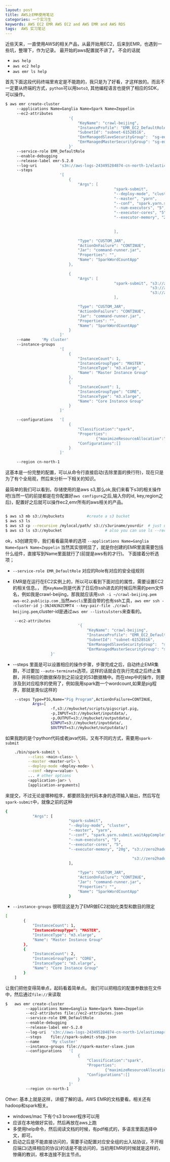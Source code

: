 ```yaml
---
layout: post
title: AWS上EMR使用笔记
categories: 一个实习生
keywords: AWS EC2 EMR AWS EC2 and AWS EMR and AWS RDS
tags:  AWS 实习笔记
---
```

  
近些天来，一直使用AWS的相关产品，从最开始用EC2，后来到EMR，也遇到一些坑，整理下，作为记录。
最开始的aws配置就不讲了。 不会的话就 

* `aws help`
* `aws ec2 help`
* `aws emr ls help`


首先下面这段代码终端里肯定是不能跑的，我只是为了好看，才这样放的。而且不一定要从终端的方式，`python`可以用`boto3`, 其他编程语言也提供了相应的SDK，可以操作。


```bash
$ aws emr create-cluster 
 	 --applications Name=Ganglia Name=Spark Name=Zeppelin 
	 --ec2-attributes 
							'{
								"KeyName": "crawl-beijing",
								"InstanceProfile": "EMR_EC2_DefaultRole",
								"SubnetId": "subnet-61528516",
								"EmrManagedSlaveSecurityGroup":  "sg-ee6e828a",
								"EmrManagedMasterSecurityGroup": "sg-ed6e8289"
							}' 
	 --service-role EMR_DefaultRole 
	 --enable-debugging 
	 --release-label emr-5.2.0 
	 --log-uri 			's3n://aws-logs-243495284874-cn-north-1/elasticmapreduce/' 
	 --steps 
			 			'[
			 				{
								"Args": [
												"spark-submit", 
												"--deploy-mode", "cluster", 
												"--master", "yarn", 
												"--conf", "spark.yarn.submit.waitAppCompletion=false", 
												"--num-executors", "5", 
												"--executor-cores", "5", 
												"--executor-memory", "20g", "s3://zero2hadoop-jobs-mour/part1/wordcount.py", 
																			"s3://zero2hadoop-in-mour/part1/hello.txt", 
																			"s3://zero2hadoop-in-mour/part1/wordcount_spark.txt"
												],

								"Type": "CUSTOM_JAR",
								"ActionOnFailure": "CONTINUE",
								"Jar": "command-runner.jar",
								"Properties": "",
								"Name": "SparkWordCountApp"
							},
						
							{
								"Args": [
												"spark-submit", "s3://zero2hadoop-jobs-mour/part1/wordcount.py", 
																"s3://zero2hadoop-in-mour/part1/hello.txt", 
																"s3://zero2hadoop-in-mour/part1/wordcount_spark.txt"
												],

								"Type": "CUSTOM_JAR",
								"ActionOnFailure": "CONTINUE",
								"Jar": "command-runner.jar",
								"Properties": "",
								"Name": "SparkWordCountApp"
							}
						]' 
	 --name 	'My cluster' 
	 --instance-groups 
	 					'[
	 						{
								"InstanceCount": 1,
								"InstanceGroupType": "MASTER",
								"InstanceType": "m3.xlarge",
								"Name": "Master Instance Group"
							},
							{
								"InstanceCount": 1,
								"InstanceGroupType": "CORE",
								"InstanceType": "m3.xlarge",
								"Name": "Core Instance Group"
							}
						]' 

	 --configurations   '[
	 						{
	 							"Classification":"spark",
	 							"Properties":
	 									{"maximizeResourceAllocation":"true"},
	 							"Configurations":[]
	 						}
	 					]' 

	 --region cn-north-1

```

这基本是一份完整的配置，可以从命令行直接启动(去除里面的换行符)，现在只是为了有个全局观，然后来分析一下相关的知识。

最简单的我们可以看到，存储使用的是aws s3,那么ok,我们来看下s3的相关操作吧(当然一切的前提都是在你配置好`aws configure`之后,输入你的id, key,region之后)，配置好之后就可以操作ec2,emr所有的aws相关的产品。


```bash

$ aws s3 mb s3://mybuckets 			#create a s3 bucket
$ aws s3 ls
$ aws s3 cp --recursive /mylocal/path/ s3://s3uriname/yourdir  # just use for directories
$ aws s3 ls s3://mybucket					# also you can use ls --recursive

```

ok，s3创建完毕，我们看看最简单的选项 `--applications Name=Ganglia Name=Spark Name=Zeppelin` 当然其实很明显了，就是你创建的EMR里面需要包括什么组件，直接写到Name里面就行了(前提是aws有的才行)。
下面接着分析选项；

* `--service-role EMR_DefaultRole`  对应的Role有对应的安全组规则

*  EMR是在运行在EC2实例上的，所以可以看到下面对应的属性，需要设置EC2的相关信息。， 而`KeyName`则是代表了日后你ssh进去的时候后所需的pem文件名，例如我是crawl-beijing，那我就应该用`ssh -i ~/crawl-beijing.pem aws-ec2.publicip.com` ,当然`awscli`里面自带的也有ssh工具，`aws emr ssh --cluster-id j-3NJ4N3NZCMMT4 --key-pair-file ./crawl-beijing.pem`,cluster-id是通过`aws emr --listculsters`来查看的。

>  
```bash
	--ec2-attributes 
	                            '{
	                                "KeyName": "crawl-beijing",
	                                "InstanceProfile": "EMR_EC2_DefaultRole",
	                                "SubnetId": "subnet-61528516",
	                                "EmrManagedSlaveSecurityGroup":  "sg-ee6e828a",
	                                "EmrManagedMasterSecurityGroup": "sg-ed6e8289"
	                }'
```

* --steps 里面是可以设置相应的操作步骤，步骤完成之后，自动终止EMR集群，不过要加 `--auto-terminate`选项，这样的话就会在执行完成之后终止集群，并将相应的数据保存到之前设定的S3数据桶中。而在step中的操作，则要涉及到对应程序的使用了，例如我用spark跑一个wordcount,如果是pig程序，那就是类似这样的

```bash
	--steps Type=PIG,Name="Pig Program",ActionOnFailure=CONTINUE,
			Args=[
					-f,s3://mybucket/scripts/pigscript.pig,
					-p,INPUT=s3://mybucket/inputdata/,
					-p,OUTPUT=s3://mybucket/outputdata/,
					$INPUT=s3://mybucket/inputdata/,
					$OUTPUT=s3://mybucket/outputdata/]
```
如果我跑的是个python代码或者java代码，又有不同的方式，需要用`spark-submit`

```bash
	./bin/spark-submit \
		  --class <main-class> \
		  --master <master-url> \
		  --deploy-mode <deploy-mode> \
		  --conf <key>=<value> \
		  ... # other options
		  <application-jar> \
		  [application-arguments]
```
来提交，不过无论是哪种程序，都要顾及到代码本身的选项输入输出，然后写在`spark-submit`中，就像之前的这种

```bash
{
            "Args": [
                            "spark-submit", 
                            "--deploy-mode", "cluster", 
                            "--master", "yarn", 
                            "--conf", "spark.yarn.submit.waitAppCompletion=false", 
                            "--num-executors", "5", 
                            "--executor-cores", "5", 
                            "--executor-memory", "20g", "s3://zero2hadoop-jobs-mour/part1/wordcount.py", 
                                                        
                                                        "s3://zero2hadoop-in-mour/part1/wordcount_spark.txt"
                            ],

                                "Type": "CUSTOM_JAR",
                                "ActionOnFailure": "CONTINUE",
                                "Jar": "command-runner.jar",
                                "Properties": "",
                                "Name": "SparkWordCountApp"
                            }
```


* `--instance-groups` 很明显这是为了EMR做EC2初始化类型和数目的限定

```bash
[
        {
            "InstanceCount": 1,
            "InstanceGroupType": "MASTER",
            "InstanceType": "m3.xlarge",
            "Name": "Master Instance Group"
        },
        {
            "InstanceCount": 2,
            "InstanceGroupType": "CORE",
            "InstanceType": "m3.xlarge",
            "Name": "Core Instance Group"
        }
    ] 

```




让我们把他变得简单点，起码看着简单点。
我们可以把相应的配置参数放在文件中，然后通过`file://`来读取

```bash
$	aws emr create-cluster 
	 	 --applications Name=Ganglia Name=Spark Name=Zeppelin 
		 --ec2-attributes file://ec2-attributes.json 
		 --service-role EMR_DefaultRole 
		 --enable-debugging 
		 --release-label emr-5.2.0 
		 --log-uri 	's3n://aws-logs-243495284874-cn-north-1/elasticmapreduce/' 
		 --steps 	file://spark-submit-step.json 
		 --name 	'My cluster' 
		 --instance-groups file://spark-master-slave.json 
		 --configurations   '[
		 						{
		 							"Classification":"spark",
		 							"Properties":
		 									{"maximizeResourceAllocation":"true"},
		 							"Configurations":[]
		 						}
		 					]' 
		 --region cn-north-1

```

Other:
基本上就是这样，详细了解的话。AWS EMR的文档要看。相关还有hadoop和spark相关。

* windows/mac 下有个s3 brower程序可以用
* 应该在本地做好实验，然后再放在aws上跑
* 多使用help命令，然后阅读文档的时候，有pdf格式的，多语言里面选择中文，即可。
* 启动之后是不能直接访问的，需要手动配置对应安全组的出入站协议，不开相应端口(选择相应的协议)的话是不能访问的，当初用EMR的时候就是这样的，惨痛的教训，根本连接不到主节点。 
